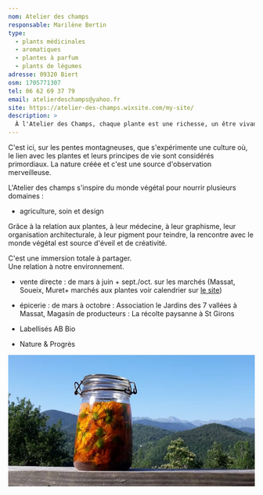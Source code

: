 ```yaml
---
nom: Atelier des champs
responsable: Marilène Bertin
type:
  - plants médicinales
  - aromatiques
  - plantes à parfum
  - plants de légumes
adresse: 09320 Biert
osm: 1705771307
tel: 06 62 69 37 79
email: atelierdeschamps@yahoo.fr
site: https://atelier-des-champs.wixsite.com/my-site/
description: >
  À l'Atelier des Champs, chaque plante est une richesse, un être vivant considéré. La culture respecte le cycle naturel, en choisissant l'environnement qui est adapté. La relation de santé, de force, de sagesse et d'harmonie avec une agriculture montagnarde est primordiale, pour une vie de qualité. Rejoignez l'atelier des champs pour découvrir notre univers et la passion de la culture de l'être en lien avec le monde végétal.
---
```


C'est ici, sur les pentes montagneuses, que s'expérimente une culture où, le lien avec les plantes et leurs principes de vie sont considérés primordiaux. La nature créée et c'est une source d'observation merveilleuse.

L'Atelier des champs s'inspire du monde végétal pour nourrir plusieurs domaines :

- agriculture, soin et design

Grâce à la relation aux plantes, à leur médecine, à leur graphisme, leur organisation architecturale, à leur pigment pour teindre, la rencontre avec le monde végétal est source d'éveil et de créativité.

​C'est une immersion totale à partager.  
Une relation à notre environnement.

- vente directe : de mars à juin + sept./oct. sur les marchés (Massat, Soueix, Muret+ marchés aux plantes voir calendrier sur [le site](https://atelier-des-champs.wixsite.com/my-site/))
- épicerie : de mars à octobre : Association le Jardins des 7 vallées à Massat, Magasin de producteurs : La récolte paysanne à St Girons

- Labellisés AB Bio
- Nature & Progrès

![atelier des champs](./media/atelier-des-champs.jpg)
